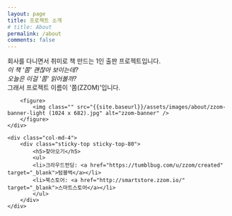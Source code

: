 ```yaml
---
layout: page
title: 프로젝트 소개
# title: About
permalink: /about
comments: false
---
```


<div class="row justify-content-between">
    <div class="col-md-8 pr-5">
        <p class="mb-5">
        회사를 다니면서 취미로 책 만드는 1인 출판 프로젝트입니다.<br/>
        <cite>이 책 '쫌' 괜찮아 보이는데?<br/>
        오늘은 이걸 '쫌' 읽어볼까?<br/></cite>
        그래서 프로젝트 이름이 '쫌(ZZOM)'입니다.<br/>
        </p>

        <figure>        
            <img class="" src="{{site.baseurl}}/assets/images/about/zzom-banner-light (1024 x 682).jpg" alt="zzom-banner" />
        </figure>
    </div>

    <div class="col-md-4">
        <div class="sticky-top sticky-top-80">
            <h5>찾아오기</h5>
            <ul>
            <li>크라우드펀딩: <a href="https://tumblbug.com/u/zzom/created" target="_blank">텀블벅</a></li>
            <li>북스토어: <a href="http://smartstore.zzom.io/" target="_blank">스마트스토어</a></li>
            </ul>
        </div>
    </div>
</div>